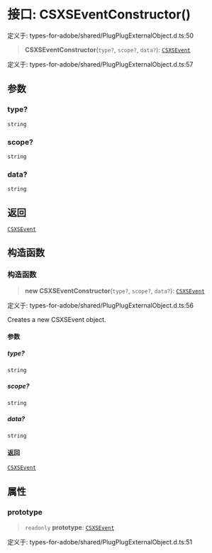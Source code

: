 # 接口: CSXSEventConstructor()

定义于: types-for-adobe/shared/PlugPlugExternalObject.d.ts:50

> **CSXSEventConstructor**(`type?`, `scope?`, `data?`): [`CSXSEvent`](CSXSEvent.md)

定义于: types-for-adobe/shared/PlugPlugExternalObject.d.ts:57

## 参数

### type?

`string`

### scope?

`string`

### data?

`string`

## 返回

[`CSXSEvent`](CSXSEvent.md)

## 构造函数

### 构造函数

> **new CSXSEventConstructor**(`type?`, `scope?`, `data?`): [`CSXSEvent`](CSXSEvent.md)

定义于: types-for-adobe/shared/PlugPlugExternalObject.d.ts:56

Creates a new CSXSEvent object.

#### 参数

##### type?

`string`

##### scope?

`string`

##### data?

`string`

#### 返回

[`CSXSEvent`](CSXSEvent.md)

## 属性

### prototype

> `readonly` **prototype**: [`CSXSEvent`](CSXSEvent.md)

定义于: types-for-adobe/shared/PlugPlugExternalObject.d.ts:51
